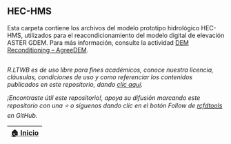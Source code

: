 ## HEC-HMS

Esta carpeta contiene los archivos del modelo prototipo hidrológico HEC-HMS, utilizados para el reacondicionamiento del modelo digital de elevación ASTER GDEM. Para más información, consulte la actividad [DEM Reconditioning – AgreeDEM](../Section02/AgreeDEM). 

 
##

_R.LTWB es de uso libre para fines académicos, conoce nuestra licencia, cláusulas, condiciones de uso y como referenciar los contenidos publicados en este repositorio, dando [clic aquí](https://github.com/rcfdtools/R.LTWB/wiki/License)._

_¡Encontraste útil este repositorio!, apoya su difusión marcando este repositorio con una ⭐ o síguenos dando clic en el botón Follow de [rcfdtools](https://github.com/rcfdtools) en GitHub._

| [:house: Inicio](../Readme.md) |
|--------------------------------|